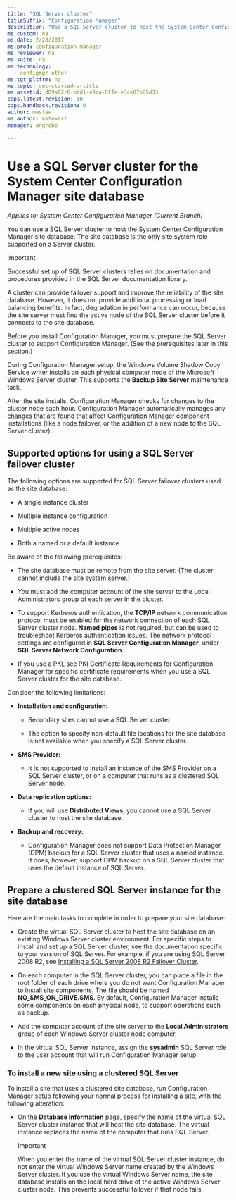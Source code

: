 ```yaml
---
title: "SQL Server cluster"
titleSuffix: "Configuration Manager"
description: "Use a SQL Server cluster to host the System Center Configuration Manager site database. Includes information about supported options."
ms.custom: na
ms.date: 2/28/2017
ms.prod: configuration-manager
ms.reviewer: na
ms.suite: na
ms.technology:
  - configmgr-other
ms.tgt_pltfrm: na
ms.topic: get-started-article
ms.assetid: d09a82c6-bbd1-49ca-8ffe-e3ce87b85d33
caps.latest.revision: 10
caps.handback.revision: 0
author: mestew
ms.author: mstewart
manager: angrobe

---
```

# Use a SQL Server cluster for the System Center Configuration Manager site database

*Applies to: System Center Configuration Manager (Current Branch)*


 You can use a SQL Server cluster to host the System Center Configuration Manager site database. The site database is the only site system role supported on a Server cluster.  

> [!IMPORTANT]  
>  Successful set up of SQL Server clusters relies on documentation and procedures provided in the SQL Server documentation library.  

 A cluster can provide failover support and improve the reliability of the site database. However, it does not provide additional processing or load balancing benefits. In fact, degradation in performance can occur, because the site server must find the active node of the SQL Server cluster before it connects to the site database.  

 Before you install Configuration Manager, you must prepare the SQL Server cluster to support Configuration Manager. (See the prerequisites later in this section.)  

 During Configuration Manager setup, the Windows Volume Shadow Copy Service writer installs on each physical computer node of the Microsoft Windows Server cluster. This supports the **Backup Site Server** maintenance task.  

 After the site installs, Configuration Manager checks for changes to the cluster node each hour. Configuration Manager automatically manages any changes that are found that affect Configuration Manager component installations (like a node failover, or the addition of a new node to the SQL Server cluster).  

## Supported options for using a SQL Server failover cluster

The following options are supported for SQL Server failover clusters used as the site database:

-   A single instance cluster  

-   Multiple instance configuration  

-   Multiple active nodes  

-   Both a named or a default instance  

Be aware of the following prerequisites:  

-   The site database must be remote from the site server. (The cluster cannot include the site system server.)  

-   You must add the computer account of the site server to the Local Administrators group of each server in the cluster.  

-   To support Kerberos authentication, the **TCP/IP** network communication protocol must be enabled for the network connection of each SQL Server cluster node. **Named pipes** is not required, but can be used to troubleshoot Kerberos authentication issues. The network protocol settings are configured in **SQL Server Configuration Manager**, under **SQL Server Network Configuration**.  

-   If you use a PKI, see PKI Certificate Requirements for Configuration Manager for specific certificate requirements when you use a SQL Server cluster for the site database.  

Consider the following limitations:  

-   **Installation and configuration:**  

    -   Secondary sites cannot use a SQL Server cluster.  

    -   The option to specify non-default file locations for the site database is not available when you specify a SQL Server cluster.  

-   **SMS Provider:**  

    -   It is not supported to install an instance of the SMS Provider on a SQL Server cluster, or on a computer that runs as a clustered SQL Server node.  

-   **Data replication options:**  

    -   If you will use **Distributed Views**, you cannot use a SQL Server cluster to host the site database.  

-   **Backup and recovery:**  

    -   Configuration Manager does not support Data Protection Manager (DPM) backup for a SQL Server cluster that uses a named instance. It does, however, support DPM backup on a SQL Server cluster that uses the default instance of SQL Server.  

## Prepare a clustered SQL Server instance for the site database  

Here are the main tasks to complete in order to prepare your site database:

-   Create the virtual SQL Server cluster to host the site database on an existing Windows Server cluster environment. For specific steps to install and set up a SQL Server cluster, see the documentation specific to your version of SQL Server. For example, if you are using SQL Server 2008 R2, see [Installing a SQL Server 2008 R2 Failover Cluster](http://go.microsoft.com/fwlink/p/?LinkId=240231).  

-   On each computer in the SQL Server cluster, you can place a file in the root folder of each drive where you do not want Configuration Manager to install site components. The file should be named **NO_SMS_ON_DRIVE.SMS**. By default, Configuration Manager installs some components on each physical node, to support operations such as backup.  

-   Add the computer account of the site server to the **Local Administrators** group of each Windows Server cluster node computer.  

-   In the virtual SQL Server instance, assign the **sysadmin** SQL Server role to the user account that will run Configuration Manager setup.  

### To install a new site using a clustered SQL Server  
 To install a site that uses a clustered site database, run Configuration Manager setup following your normal process for installing a site, with the following alteration:  

-   On the **Database Information** page, specify the name of the virtual SQL Server cluster instance that will host the site database. The virtual instance replaces the name of the computer that runs SQL Server.  

    > [!IMPORTANT]  
    >  When you enter the name of the virtual SQL Server cluster instance, do not enter the virtual Windows Server name created by the Windows Server cluster. If you use the virtual Windows Server name, the site database installs on the local hard drive of the active Windows Server cluster node. This prevents successful failover if that node fails.  
